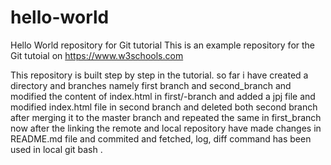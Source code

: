# hello-world
Hello World repository for Git tutorial
This is an example repository for the Git tutoial on https://www.w3schools.com

This repository is built step by step in the tutorial.
so far i have created a directory and branches namely first branch and second_branch and modified the content of index.html in first/-branch and added a jpj file and modified index.html file in second branch and deleted both second branch after merging it to the master branch and repeated the same in first_branch
now after the linking the remote and local repository have made changes in README.md file and commited and fetched, log, diff command has been used in local git bash .
